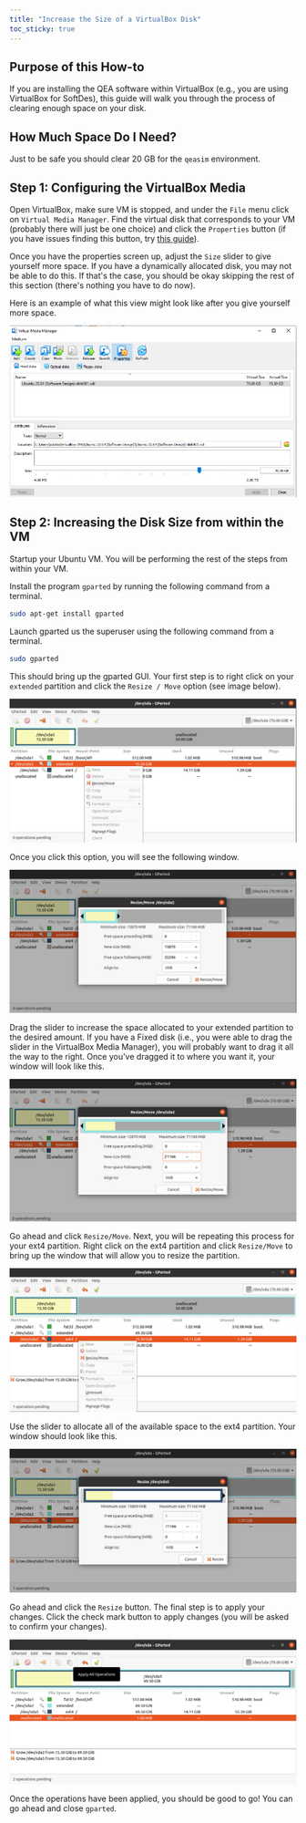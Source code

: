 ```yaml
---
title: "Increase the Size of a VirtualBox Disk"
toc_sticky: true
---
```


## Purpose of this How-to

If you are installing the QEA software within VirtualBox (e.g., you are using VirtualBox for SoftDes), this guide will walk you through the process of clearing enough space on your disk.

## How Much Space Do I Need?

Just to be safe you should clear 20 GB for the ``qeasim`` environment.

## Step 1: Configuring the VirtualBox Media

Open VirtualBox, make sure VM is stopped, and under the ``File`` menu click on ``Virtual Media Manager``.  Find the virtual disk that corresponds to your VM (probably there will just be one choice) and click the ``Properties`` button (if you have issues finding this button, try [this guide](https://appuals.com/using-virtual-media-manager-in-oracle-vm-virtualbox/)).

Once you have the properties screen up, adjust the ``Size`` slider to give yourself more space.  If you have a dynamically allocated disk, you may not be able to do this.  If that's the case, you should be okay skipping the rest of this section (there's nothing you have to do now).


Here is an example of what this view might look like after you give yourself more space.

![The VirtualBox Media Manager with more space allocated to the virtual disk](Pictures/increaseddisksize.png)

## Step 2: Increasing the Disk Size from within the VM

Startup your Ubuntu VM.  You will be performing the rest of the steps from within your VM.

Install the program ``gparted`` by running the following command from a terminal.

```bash
sudo apt-get install gparted
```

Launch gparted us the superuser using the following command from a terminal.

```bash
sudo gparted
```

This should bring up the gparted GUI.  Your first step is to right click on your ``extended`` partition and click the ``Resize / Move`` option (see image below).

![The gparted GUI with the option to Resize/Move displayed](Pictures/openresizeextended.png)

Once you click this option, you will see the following window.

![The gparted GUI with the option to Resize/Move screen open for the extended partition](Pictures/startresizeextended.png)

Drag the slider to increase the space allocated to your extended partition to the desired amount.  If you have a Fixed disk (i.e., you were able to drag the slider in the VirtualBox Media Manager), you will probably want to drag it all the way to the right.  Once you've dragged it to where you want it, your window will look like this.

![The gparted GUI with the extended partition expanded](Pictures/expandedextended.png)

Go ahead and click ``Resize/Move``.  Next, you will be repeating this process for your ext4 partition.  Right click on the ext4 partition and click ``Resize/Move`` to bring up the window that will allow you to resize the partition.

![The gparted GUI with the option to open the Resize/Move screen for the ext4 partition shown](Pictures/openresizeext4.png)

Use the slider to allocate all of the available space to the ext4 partition.  Your window should look like this.

![The gparted GUI with the ext4 partition expanded fully](Pictures/expandedext4.png)

Go ahead and click the ``Resize`` button.  The final step is to apply your changes. Click the check mark button to apply changes (you will be asked to confirm your changes).

![The gparted GUI with the apply changes option selected](Pictures/gpartedapply.png)

Once the operations have been applied, you should be good to go!  You can go ahead and close ``gparted``.
